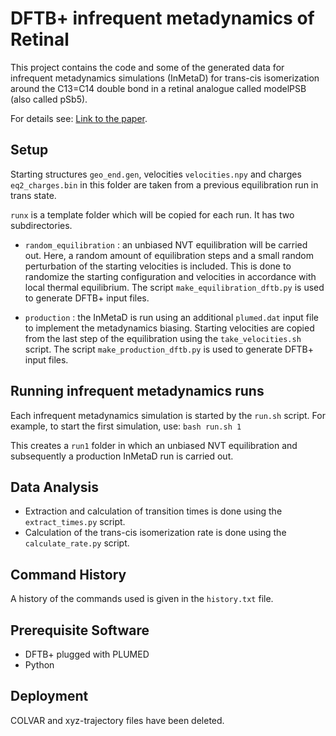 # DFTB+ infrequent metadynamics of Retinal

This project contains the code and some of the generated data for infrequent metadynamics simulations (InMetaD) for trans-cis isomerization around the C13=C14 double bond in a retinal analogue called modelPSB (also called pSb5).

For details see: [Link to the paper](https://doi.org/10.1002/jcc.27332).

## Setup

Starting structures `geo_end.gen`, velocities `velocities.npy` and charges `eq2_charges.bin` in this folder are taken from a previous equilibration run in trans state.

`runx` is a template folder which will be copied for each run. It has two subdirectories. 

- `random_equilibration` : an unbiased NVT equilibration will be carried out. Here, a random amount of equilibration steps and a small random perturbation of the starting velocities is included. This is done to randomize the starting configuration and velocities in accordance with local thermal equilibrium. The script `make_equilibration_dftb.py` is used to generate DFTB+ input files.

- `production` : the InMetaD is run using an additional `plumed.dat` input file to implement the metadynamics biasing. Starting velocities are copied from the last step of the equilibration using the `take_velocities.sh` script.  The script `make_production_dftb.py` is used to generate DFTB+ input files.

## Running infrequent metadynamics runs

Each infrequent metadynamics simulation is started by the `run.sh` script. For example, to start the first simulation, use:
```bash run.sh 1```

This creates a `run1` folder in which an unbiased NVT equilibration and subsequently a production InMetaD run is carried out.

## Data Analysis

 - Extraction and calculation of transition times is done using the `extract_times.py` script.
 - Calculation of the trans-cis isomerization rate is done using the `calculate_rate.py` script.

## Command History

A history of the commands used is given in the `history.txt` file.

## Prerequisite Software 

 - DFTB+ plugged with PLUMED
 - Python

## Deployment

COLVAR and xyz-trajectory files have been deleted.

